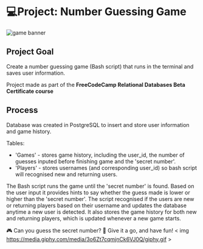 # 💻Project: Number Guessing Game

![game banner](https://user-images.githubusercontent.com/88495091/209221495-6b6ab06d-ad32-4d39-8ccc-7cadc38771fd.png)


## Project Goal
Create a number guessing game (Bash script) that runs in the terminal and saves user information.

Project made as part of the <b> FreeCodeCamp Relational Databases Beta Certificate course </b>

## Process

Database was created in PostgreSQL to insert and store user information and game history.

Tables:
- 'Games' - stores game history, including the user_id, the number of guesses inputed before finishing game and the 'secret number'.
- 'Players' - stores usernames (and corresponding user_id) so bash script will recognised new and returning users.

The Bash script runs the game until the 'secret number' is found.
Based on the user input it provides hints to say whether the guess made is lower or higher than the 'secret number'.
The script recognised if the users are new or returning players based on their username and updates the database anytime a new user is detected.
It also stores the game history for both new and returning players, which is updated whenever a new game starts.


🎮 Can you guess the secret number?
🥳 Give it a go, and have fun!
< img https://media.giphy.com/media/3o6Zt7cqmjnCk6VJ0Q/giphy.gif >

